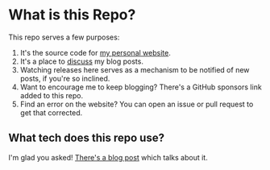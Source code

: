 # What is this Repo?

This repo serves a few purposes:

1. It's the source code for [my personal website](https://dylananthony.com).
2. It's a place to [discuss](https://github.com/dbanty/dylananthony.com/discussions) my blog posts.
3. Watching releases here serves as a mechanism to be notified of new posts, if you're so inclined.
4. Want to encourage me to keep blogging? There's a GitHub sponsors link added to this repo.
5. Find an error on the website? You can open an issue or pull request to get that corrected.

## What tech does this repo use?

<!-- TODO: Write a new intro blog post?? -->

I'm glad you asked! [There's a blog post](https://dylananthony.com/posts/and-now-astro) which talks about it.

